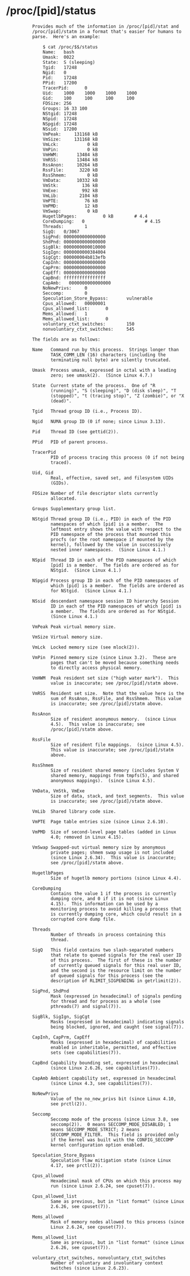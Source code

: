 # /proc/[pid]/status

              Provides much of the information in /proc/[pid]/stat and
              /proc/[pid]/statm in a format that's easier for humans to
              parse.  Here's an example:

                  $ cat /proc/$$/status
                  Name:   bash
                  Umask:  0022
                  State:  S (sleeping)
                  Tgid:   17248
                  Ngid:   0
                  Pid:    17248
                  PPid:   17200
                  TracerPid:      0
                  Uid:    1000    1000    1000    1000
                  Gid:    100     100     100     100
                  FDSize: 256
                  Groups: 16 33 100
                  NStgid: 17248
                  NSpid:  17248
                  NSpgid: 17248
                  NSsid:  17200
                  VmPeak:     131168 kB
                  VmSize:     131168 kB
                  VmLck:           0 kB
                  VmPin:           0 kB
                  VmHWM:       13484 kB
                  VmRSS:       13484 kB
                  RssAnon:     10264 kB
                  RssFile:      3220 kB
                  RssShmem:        0 kB
                  VmData:      10332 kB
                  VmStk:         136 kB
                  VmExe:         992 kB
                  VmLib:        2104 kB
                  VmPTE:          76 kB
                  VmPMD:          12 kB
                  VmSwap:          0 kB
                  HugetlbPages:          0 kB        # 4.4
                  CoreDumping:   0                       # 4.15
                  Threads:        1
                  SigQ:   0/3067
                  SigPnd: 0000000000000000
                  ShdPnd: 0000000000000000
                  SigBlk: 0000000000010000
                  SigIgn: 0000000000384004
                  SigCgt: 000000004b813efb
                  CapInh: 0000000000000000
                  CapPrm: 0000000000000000
                  CapEff: 0000000000000000
                  CapBnd: ffffffffffffffff
                  CapAmb:   0000000000000000
                  NoNewPrivs:     0
                  Seccomp:        0
                  Speculation_Store_Bypass:       vulnerable
                  Cpus_allowed:   00000001
                  Cpus_allowed_list:      0
                  Mems_allowed:   1
                  Mems_allowed_list:      0
                  voluntary_ctxt_switches:        150
                  nonvoluntary_ctxt_switches:     545

              The fields are as follows:

              Name   Command run by this process.  Strings longer than
                     TASK_COMM_LEN (16) characters (including the
                     terminating null byte) are silently truncated.

              Umask  Process umask, expressed in octal with a leading
                     zero; see umask(2).  (Since Linux 4.7.)

              State  Current state of the process.  One of "R
                     (running)", "S (sleeping)", "D (disk sleep)", "T
                     (stopped)", "t (tracing stop)", "Z (zombie)", or "X
                     (dead)".

              Tgid   Thread group ID (i.e., Process ID).

              Ngid   NUMA group ID (0 if none; since Linux 3.13).

              Pid    Thread ID (see gettid(2)).

              PPid   PID of parent process.

              TracerPid
                     PID of process tracing this process (0 if not being
                     traced).

              Uid, Gid
                     Real, effective, saved set, and filesystem UIDs
                     (GIDs).

              FDSize Number of file descriptor slots currently
                     allocated.

              Groups Supplementary group list.

              NStgid Thread group ID (i.e., PID) in each of the PID
                     namespaces of which [pid] is a member.  The
                     leftmost entry shows the value with respect to the
                     PID namespace of the process that mounted this
                     procfs (or the root namespace if mounted by the
                     kernel), followed by the value in successively
                     nested inner namespaces.  (Since Linux 4.1.)

              NSpid  Thread ID in each of the PID namespaces of which
                     [pid] is a member.  The fields are ordered as for
                     NStgid.  (Since Linux 4.1.)

              NSpgid Process group ID in each of the PID namespaces of
                     which [pid] is a member.  The fields are ordered as
                     for NStgid.  (Since Linux 4.1.)

              NSsid  descendant namespace session ID hierarchy Session
                     ID in each of the PID namespaces of which [pid] is
                     a member.  The fields are ordered as for NStgid.
                     (Since Linux 4.1.)

              VmPeak Peak virtual memory size.

              VmSize Virtual memory size.

              VmLck  Locked memory size (see mlock(2)).

              VmPin  Pinned memory size (since Linux 3.2).  These are
                     pages that can't be moved because something needs
                     to directly access physical memory.

              VmHWM  Peak resident set size ("high water mark").  This
                     value is inaccurate; see /proc/[pid]/statm above.

              VmRSS  Resident set size.  Note that the value here is the
                     sum of RssAnon, RssFile, and RssShmem.  This value
                     is inaccurate; see /proc/[pid]/statm above.

              RssAnon
                     Size of resident anonymous memory.  (since Linux
                     4.5).  This value is inaccurate; see
                     /proc/[pid]/statm above.

              RssFile
                     Size of resident file mappings.  (since Linux 4.5).
                     This value is inaccurate; see /proc/[pid]/statm
                     above.

              RssShmem
                     Size of resident shared memory (includes System V
                     shared memory, mappings from tmpfs(5), and shared
                     anonymous mappings).  (since Linux 4.5).

              VmData, VmStk, VmExe
                     Size of data, stack, and text segments.  This value
                     is inaccurate; see /proc/[pid]/statm above.

              VmLib  Shared library code size.

              VmPTE  Page table entries size (since Linux 2.6.10).

              VmPMD  Size of second-level page tables (added in Linux
                     4.0; removed in Linux 4.15).

              VmSwap Swapped-out virtual memory size by anonymous
                     private pages; shmem swap usage is not included
                     (since Linux 2.6.34).  This value is inaccurate;
                     see /proc/[pid]/statm above.

              HugetlbPages
                     Size of hugetlb memory portions (since Linux 4.4).

              CoreDumping
                     Contains the value 1 if the process is currently
                     dumping core, and 0 if it is not (since Linux
                     4.15).  This information can be used by a
                     monitoring process to avoid killing a process that
                     is currently dumping core, which could result in a
                     corrupted core dump file.

              Threads
                     Number of threads in process containing this
                     thread.

              SigQ   This field contains two slash-separated numbers
                     that relate to queued signals for the real user ID
                     of this process.  The first of these is the number
                     of currently queued signals for this real user ID,
                     and the second is the resource limit on the number
                     of queued signals for this process (see the
                     description of RLIMIT_SIGPENDING in getrlimit(2)).

              SigPnd, ShdPnd
                     Mask (expressed in hexadecimal) of signals pending
                     for thread and for process as a whole (see
                     pthreads(7) and signal(7)).

              SigBlk, SigIgn, SigCgt
                     Masks (expressed in hexadecimal) indicating signals
                     being blocked, ignored, and caught (see signal(7)).

              CapInh, CapPrm, CapEff
                     Masks (expressed in hexadecimal) of capabilities
                     enabled in inheritable, permitted, and effective
                     sets (see capabilities(7)).

              CapBnd Capability bounding set, expressed in hexadecimal
                     (since Linux 2.6.26, see capabilities(7)).

              CapAmb Ambient capability set, expressed in hexadecimal
                     (since Linux 4.3, see capabilities(7)).

              NoNewPrivs
                     Value of the no_new_privs bit (since Linux 4.10,
                     see prctl(2)).

              Seccomp
                     Seccomp mode of the process (since Linux 3.8, see
                     seccomp(2)).  0 means SECCOMP_MODE_DISABLED; 1
                     means SECCOMP_MODE_STRICT; 2 means
                     SECCOMP_MODE_FILTER.  This field is provided only
                     if the kernel was built with the CONFIG_SECCOMP
                     kernel configuration option enabled.

              Speculation_Store_Bypass
                     Speculation flaw mitigation state (since Linux
                     4.17, see prctl(2)).

              Cpus_allowed
                     Hexadecimal mask of CPUs on which this process may
                     run (since Linux 2.6.24, see cpuset(7)).

              Cpus_allowed_list
                     Same as previous, but in "list format" (since Linux
                     2.6.26, see cpuset(7)).

              Mems_allowed
                     Mask of memory nodes allowed to this process (since
                     Linux 2.6.24, see cpuset(7)).

              Mems_allowed_list
                     Same as previous, but in "list format" (since Linux
                     2.6.26, see cpuset(7)).

              voluntary_ctxt_switches, nonvoluntary_ctxt_switches
                     Number of voluntary and involuntary context
                     switches (since Linux 2.6.23).